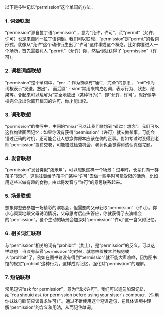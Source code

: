 以下是多种记忆“permission”这个单词的方法：
### 1. 词源联想
“permission”源自拉丁语“permissio” ，意为“允许，许可”，而“permit”（允许，许可）也是来自同一拉丁语词根。我们可以联想，“permission”是“permit”的名词形式，就像从“允许”这个动作衍生出了“许可”这件事或这个概念。比如你要进入一个场所，首先需要别人 “permit”（允许）你，然后你就获得了 “permission”（许可）。

### 2. 词根词缀联想
“permission”这个单词中，“per -” 作为前缀有“通过，完全”的意思 ，“mit”作为词根表示“发送，放出”， 而后缀“ - sion”常用来构成名词，表示行为、状态、结果等。合起来可以理解为“完全地放出（某种行为）”，即“允许，许可”。就好像学校完全放出你离开校园的许可，你才能出校。

### 3. 词形联想
“permission”的拼写中，中间的“miss”可以让我们联想到“错过；想念”。我们可以这样构建画面记忆：如果你没有获得“permission”（许可）就去做某事，可能会错过正确的时机，还可能会让人想念你原本应该在做的正事。例如考试时没得到老师“permission”提前交卷，可能错过检查机会，老师也会觉得你该认真做完题。

### 4. 发音联想
“permission”发音类似“泼米申”，可以想象这样一个场景：过年时，长辈们向一群孩子“泼米”，这象征着给予孩子们某种“许可”去做一些平时可能受限的活动，比如用这些米做有趣的食物。由此将发音与“许可”的意思联系起来。

### 5. 场景联想
想象你想去参加一场精彩的演唱会，但需要向父母获取“permission”（许可）。你小心翼翼地跟父母说明情况，父母思考后点头答应，你就获得了去演唱会的“permission”。这个生动的场景会加深对“permission”“许可”这一含义的记忆。

### 6. 相关词汇联想
与“permission”相关的词有“prohibit”（禁止），是“permission”的反义。可以这样联想：当没有获得“permission”的时候，就意味着被某种规则或人“prohibit”了。例如在图书馆没有得到“permission”就不能大声喧哗，因为图书馆的规定“prohibit”这种行为。这样成对记忆，强化对“permission”的理解。

### 7. 短语联想
常见短语“ask for permission”，意为“请求许可”。我们可以造句加深记忆，如“You should ask for permission before using your sister's computer.（你用你妹妹电脑前应该请求许可）” 。通过不断使用这个短语造句，在具体语境中理解“permission”的含义和用法，从而记住单词。 